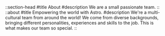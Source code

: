 ::section-head
#title
About
#description
We are a small passionate team.
::
::about
#title
Empowering the world with Astro.
#description
We're a multi-cultural team from around the world! We come from diverse backgrounds, bringing different personalities, experiences and skills to the job. This is what makes our team so special.
::
